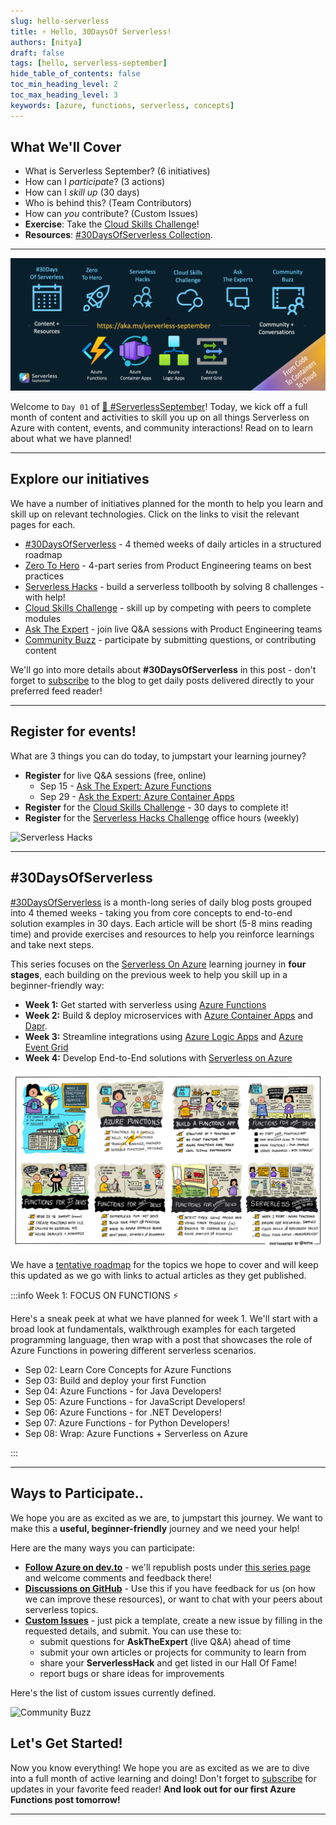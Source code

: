 ```yaml
---
slug: hello-serverless
title: ⚡️ Hello, 30DaysOf Serverless!
authors: [nitya]
draft: false
tags: [hello, serverless-september]
hide_table_of_contents: false
toc_min_heading_level: 2
toc_max_heading_level: 3
keywords: [azure, functions, serverless, concepts]
---
```


<head>
  <meta name="twitter:url" content="https://azure.github.io/Cloud-Native/blog/01-kickoff" />
  <meta name="twitter:title" content="#01 - It's 30DaysOfServerless!" />
  <meta name="twitter:description" content="Join #ServerlessSeptember as we kickoff #30DaysOfServerless with a look at @AzureFunctions and more. Visit https://aka.ms/serverless-september" />
  <meta name="twitter:image" content="https://microsoft.github.io/30daysof/assets/images/serverless-2305b28c736eb7cccddcbaa622f1fa38.png" />
  <meta name="twitter:card" content="summary_large_image" />
  <meta name="twitter:creator" content="@nitya" />
  <meta name="twitter:site" content="@AzureStaticApps" /> 
  <link rel="canonical" 
    href="https://azure.github.io/Cloud-Native/blog/01-kickoff" />
</head>


## What We'll Cover
 * What is Serverless September? (6 initiatives)
 * How can I _participate_? (3 actions)
 * How can I _skill up_ (30 days)
 * Who is behind this? (Team Contributors)
 * How can _you_ contribute? (Custom Issues)
 * **Exercise**: Take the [Cloud Skills Challenge](https://docs.microsoft.com/en-us/learn/challenges?id=b950cd7a-d456-46ab-81ba-3bd1ad86dc1c&WT.mc_id=javascript-74010-ninarasi)!
 * **Resources**: [#30DaysOfServerless Collection](https://aka.ms/30DaysOfServerless/collection).

---

![Serverless September](./../../static/img/banners/serverless/kickoff.png)


Welcome to `Day 01` of [🍂 #ServerlessSeptember](https://aka.ms/serverless-september)! Today, we kick off a full month of content and activities to skill you up on all things Serverless on Azure with content, events, and community interactions! Read on to learn about what we have planned!

---

## Explore our initiatives

We have a number of initiatives planned for the month to help you learn and skill up on relevant technologies. Click on the links to visit the relevant pages for each. 

* [#30DaysOfServerless](https://azure.github.io/Cloud-Native/serverless-september/30DaysOfServerless) - 4 themed weeks of daily articles in a structured roadmap
* [Zero To Hero](https://azure.github.io/Cloud-Native/serverless-september/ZeroToHero) - 4-part series from Product Engineering teams on best practices
* [Serverless Hacks](https://azure.github.io/Cloud-Native/serverless-september/ServerlessHacks) - build a serverless tollbooth by solving 8 challenges - with help!
* [Cloud Skills Challenge](https://azure.github.io/Cloud-Native/serverless-september/30DaysOfServerless) - skill up by competing with peers to complete modules
* [Ask The Expert](https://azure.github.io/Cloud-Native/serverless-september/AskTheExpert/) - join live Q&A sessions with Product Engineering teams
* [Community Buzz](https://github.com/Azure/Cloud-Native/issues/new/choose) - participate by submitting questions, or contributing content

We'll go into more details about **#30DaysOfServerless** in this post - don't forget to [subscribe](https://azure.github.io/Cloud-Native/blog/rss.xml) to the blog to get daily posts delivered directly to your preferred feed reader!

---

## Register for events!

What are 3 things you can do today, to jumpstart your learning journey?

 * **Register** for live Q&A sessions (free, online)
    - Sep 15 - [Ask The Expert: Azure Functions](https://reactor.microsoft.com/en-us/reactor/events/17000/)
    - Sep 29 - [Ask the Expert: Azure Container Apps](https://reactor.microsoft.com/en-us/reactor/events/17000/)
  * **Register** for the [Cloud Skills Challenge](https://docs.microsoft.com/en-us/learn/challenges?id=b950cd7a-d456-46ab-81ba-3bd1ad86dc1c&WT.mc_id=javascript-74010-ninarasi) - 30 days to complete it!
 * **Register** for the [Serverless Hacks Challenge](https://docs.microsoft.com/en-us/events/learn-events/reactor-serverlessseptember/?wt.mc_id=eventspg_16946_webpage_reactor&WT.mc_id=javascript-74010-ninarasi) office hours (weekly)

![Serverless Hacks](https://azure.github.io/Cloud-Native/assets/images/serverless-hacks-ad41c4867d9cc7bf26669d6263422b27.png)

---

## #30DaysOfServerless

[#30DaysOfServerless](https://azure.github.io/Cloud-Native//serverless-september/30DaysOfServerless) is a month-long series of daily blog posts grouped into 4 themed weeks - taking you from core concepts to end-to-end solution examples in 30 days. Each article will be short (5-8 mins reading time) and provide exercises and resources to help you reinforce learnings and take next steps.

This series focuses on the [Serverless On Azure](https://azure.microsoft.com/en-us/solutions/serverless/?WT.mc_id=javascript-74010-ninarasi) learning journey in **four stages**, each building on the previous week to help you skill up in a beginner-friendly way:
 * **Week 1:** Get started with serverless using [Azure Functions](https://docs.microsoft.com/en-us/azure/azure-functions/functions-overview?WT.mc_id=javascript-74010-ninarasi) 
 * **Week 2:** Build & deploy microservices with [Azure Container Apps](https://docs.microsoft.com/en-us/azure/container-apps/overview?WT.mc_id=javascript-74010-ninarasi) and [Dapr](https://dapr.io/?WT.mc_id=javascript-74010-ninarasi).
 * **Week 3:** Streamline integrations using [Azure Logic Apps](https://docs.microsoft.com/en-us/azure/logic-apps/?WT.mc_id=javascript-74010-ninarasi) and [Azure Event Grid](https://docs.microsoft.com/en-us/azure/event-grid/overview?WT.mc_id=javascript-74010-ninarasi)
 * **Week 4:** Develop End-to-End solutions with [Serverless on Azure](https://azure.microsoft.com/en-us/solutions/serverless/?WT.mc_id=javascript-74010-ninarasi)

![Illustrated roadmap for Week 1](./../../static/img/banners/serverless/week1-roadmap.png)

We have a [tentative roadmap](https://azure.github.io/Cloud-Native/serverless-september/30DaysOfServerless) for the topics we hope to cover and will keep this updated as we go with links to actual articles as they get published.

:::info Week 1: FOCUS ON FUNCTIONS ⚡️

Here's a sneak peek at what we have planned for week 1. We'll start with a broad look at fundamentals, walkthrough examples for each targeted programming language, then wrap with a post that showcases the role of Azure Functions in powering different serverless scenarios.

 * Sep 02: Learn Core Concepts for Azure Functions
 * Sep 03: Build and deploy your first Function
 * Sep 04: Azure Functions - for Java Developers!
 * Sep 05: Azure Functions - for JavaScript Developers!
 * Sep 06: Azure Functions - for .NET Developers!
 * Sep 07: Azure Functions - for Python Developers!
 * Sep 08: Wrap: Azure Functions + Serverless on Azure

:::

---

## Ways to Participate..

We hope you are as excited as we are, to jumpstart this journey. We want to make this a **useful, beginner-friendly** journey and we need your help!

Here are the many ways you can participate:

* **[Follow Azure on dev.to](https://dev.to/azure)** - we'll republish posts under [this series page](https://dev.to/nitya/series/19576) and welcome comments and feedback there!
* **[Discussions on GitHub](https://github.com/Azure/Cloud-Native/discussions)** - Use this if you have feedback for us (on how we can improve these resources), or want to chat with your peers about serverless topics.
* **[Custom Issues](https://github.com/Azure/Cloud-Native/issues/new/choose)** - just pick a template, create a new issue by filling in the requested details, and submit. You can use these to:
    - submit questions for **AskTheExpert** (live Q&A) ahead of time
    - submit your own articles or projects for community to learn from
    - share your **ServerlessHack** and get listed in our Hall Of Fame!
    - report bugs or share ideas for improvements

Here's the list of custom issues currently defined.

![Community Buzz](https://azure.github.io/Cloud-Native/assets/images/community-buzz-8b0a4bdba21ad5e4da34ee5498ea807a.png)


## Let's Get Started!

Now you know everything! We hope you are as excited as we are to dive into a full month of active learning and doing! Don't forget to [subscribe](https://azure.github.io/Cloud-Native/blog/rss.xml?WT.mc_id=javascript-74010-ninarasi) for updates in your favorite feed reader! **And look out for our first Azure Functions post tomorrow!**


---